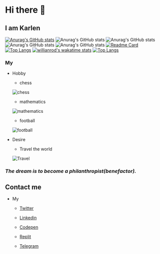 # Hi there 👋

## I am Karlen

[![Anurag's GitHub stats](https://github-readme-stats.vercel.app/api?username=KarlenNersisyan)](https://github.com/KarlenNersisyan/github-readme-stats)
![Anurag's GitHub stats](https://github-readme-stats.vercel.app/api?username=KarlenNersisyan&hide=contribs,prs)
![Anurag's GitHub stats](https://github-readme-stats.vercel.app/api?username=KarlenNersisyan&count_private=true)
![Anurag's GitHub stats](https://github-readme-stats.vercel.app/api?username=KarlenNersisyan&show_icons=true)
![Anurag's GitHub stats](https://github-readme-stats.vercel.app/api?username=KarlenNersisyan&show_icons=true&theme=merko)
[![Readme Card](https://github-readme-stats.vercel.app/api/pin/?username=KarlenNersisyan&repo=Cinema-News)](https://github.com/KarlenNersisyan/Cinema-News)
[![Top Langs](https://github-readme-stats.vercel.app/api/top-langs/?username=KarlenNersisyan&layout=compact)](https://github.com/Karlennersisyan/Todo-List)
[![willianrod's wakatime stats](https://github-readme-stats.vercel.app/api/wakatime?username=KarlenNersisyan)](https://github.com/KarlenNersisyan/Cinema-News)
[![Top Langs](https://github-readme-stats.vercel.app/api/top-langs/?username=KarlenNersisyan)](https://github.com/KarlenNersisyan/github-readme-stats)


### My

* Hobby

    * chess

    ![chess](https://www.plymouthpubliclibrary.org/wp-content/uploads/2016/08/Chess-300x200.jpg)

    * mathematics

    ![mathematics](https://images.newscientist.com/wp-content/uploads/2014/12/11164217/maths-gettyimages-5716961731.jpg?width=300)

    * football

    ![football](https://www.newcastlesportsinjury.co.uk/wp-content/uploads/2016/11/physiotherapists-in-football-300x200.jpg)

* Desire 

    * Travel the world

    ![Travel](https://encrypted-tbn0.gstatic.com/images?q=tbn:ANd9GcTkyUR6ZmDxs3DXVFamVdIizkP_t-MSB_J-zGUioi5BOL7ku69VidL3AMDL3-YWpvyaXpk&usqp=CAU)

    
### _The dream is to become a philanthropist(benefactor)._


## Contact me

* My

    * [Twitter](https://twitter.com/nersisyan_karl)

    * [Linkedin](https://www.linkedin.com/in/karlen-nersisyan/)

    * [Codepen](https://codepen.io/karlennersisyan/)

    * [Replit](https://replit.com/@KarlenNersisyan)

    * [Telegram](https://t.me/NKarlen)


